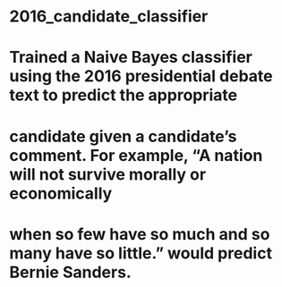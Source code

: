 # 2016_candidate_classifier
# Trained a Naive Bayes classifier using the 2016 presidential debate text to predict the appropriate 
# candidate given a candidate’s comment.  For example, “A nation will not survive morally or economically 
# when so few have so much and so many have so little.” would predict Bernie Sanders.
